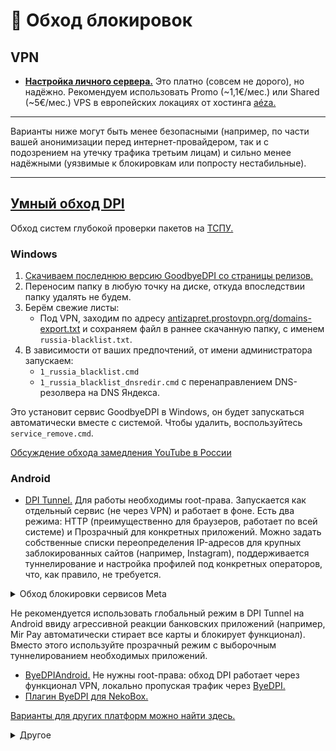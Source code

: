 # 🚫 Обход блокировок

## VPN
* [**Настройка личного сервера.**](https://github.com/reddxae/unrestrict) Это платно (совсем не дорого), но надёжно. Рекомендуем использовать Promo (~1,1€/мес.) или Shared (~5€/мес.) VPS в европейских локациях от хостинга [aéza.](https://aeza.net/)

___
Варианты ниже могут быть менее безопасными (например, по части вашей анонимизации перед интернет-провайдером, так и с подозрением на утечку трафика третьим лицам) и сильно менее надёжными (уязвимые к блокировкам или попросту нестабильные).
___

## [Умный обход DPI](https://github.com/ValdikSS/GoodbyeDPI)
Обход систем глубокой проверки пакетов на [ТСПУ.](https://www.ordercom.ru/analitika/suvenirans#:~:text=%C2%AB%D0%A2%D0%A1%D0%9F%D0%A3%C2%BB%2C%20%E2%80%94%20%D1%82%D0%B5%D1%85%D0%BD%D0%B8%D1%87%D0%B5%D1%81%D0%BA%D0%B8%D0%B5%20%D1%81%D1%80%D0%B5%D0%B4%D1%81%D1%82%D0%B2%D0%B0,5.1.)

### Windows
1. [Скачиваем последнюю версию GoodbyeDPI со страницы релизов.](https://github.com/ValdikSS/GoodbyeDPI/releases)
2. Переносим папку в любую точку на диске, откуда впоследствии папку удалять не будем.
3. Берём свежие листы:
   * Под VPN, заходим по адресу [antizapret.prostovpn.org/domains-export.txt](https://antizapret.prostovpn.org/domains-export.txt) и сохраняем файл в раннее скачанную папку, с именем `russia-blacklist.txt`.
4. В зависимости от ваших предпочтений, от имени администратора запускаем:
   * `1_russia_blacklist.cmd`
   * `1_russia_blacklist_dnsredir.cmd` c перенаправлением DNS-резолвера на DNS Яндекса.

Это установит сервис GoodbyeDPI в Windows, он будет запускаться автоматически вместе с системой. Чтобы удалить, воспользуйтесь `service_remove.cmd`.

[Обсуждение обхода замедления YouTube в России](https://github.com/ValdikSS/GoodbyeDPI/issues/378)

### Android
* [DPI Tunnel.](https://github.com/nomoresat/DPITunnel-android) Для работы необходимы root-права. Запускается как отдельный сервис (не через VPN) и работает в фоне. Есть два режима: HTTP (преимущественно для браузеров, работает по всей системе) и Прозрачный для конкретных приложений. Можно задать собственные списки переопределения IP-адресов для крупных заблокированных сайтов (например, Instagram), поддерживается туннелирование и настройка профилей под конкретных операторов, что, как правило, не требуется.

<details>

<summary>Обход блокировки сервисов Meta</summary>

Сохраните список в текстовый файл и выгрузите его в приложение (тапом по иконке выгрузки), пункты будут заполнены автоматически.
За подборку спасибо [inkanusgray.](https://4pda.to/forum/index.php?showuser=4007197)

```
edge-chat.facebook.com 157.240.200.16
graph.facebook.com 157.240.200.16
mbasic.facebook.com 157.240.200.16
touch.facebook.com 157.240.200.16
instagram.com 157.240.200.174
www.instagram.com 157.240.200.174
b.i.instagram.com 157.240.200.174
facebook.com 157.240.200.35
www.facebook.com 157.240.200.35
fb.com 157.240.200.35
m.facebook.com 157.240.200.35
api.instagram.com 157.240.200.63
i.instagram.com 157.240.200.63
graph.instagram.com 157.240.200.63
static.cdninstagram.com 157.240.200.63
edge-chat.instagram.com 157.240.200.63
scontent-hel3-1.cdninstagram.com 157.240.200.63
scontent.cdninstagram.com 157.240.200.63
l.instagram.com 157.240.200.63
threads.net 157.240.200.63
www.threads.net 157.240.200.63
scontent-hel3-1.xx.fbcdn.net 157.240.200.14
static.xx.fbcdn.net 157.240.200.14
scontent.xx.fbcdn.net 157.240.200.14
connect.facebook.net 157.240.200.14
gateway.facebook.com 157.240.200.3
gateway.instagram.com 157.240.200.3
gateway.threads.net 157.240.200.3
```

</details>

Не рекомендуется использовать глобальный режим в DPI Tunnel на Android ввиду агрессивной реакции банковских приложений (например, Mir Pay автоматически стирает все карты и блокирует функционал). Вместо этого используйте прозрачный режим с выборочным туннелированием необходимых приложений.

* [ByeDPIAndroid.](https://github.com/dovecoteescapee/ByeDPIAndroid/) Не нужны root-права: обход DPI работает через функционал VPN, локально пропуская трафик через [ByeDPI.](https://github.com/hufrea/byedpi)
* [Плагин ByeDPI для NekoBox.](https://github.com/hufrea/byedpi-neko/releases)

[Варианты для других платформ можно найти здесь.](https://github.com/ValdikSS/GoodbyeDPI#similar-projects)

<details>

<summary>Другое</summary>

## Tor
Вкратце то, что из себя представляет сеть Tor, можно описать как огромную систему прокси-серверов, позволяющую устанавливать анонимное сетевое соединение из любой точки Интернета.
* [Tor Browser.](https://tor.calyxinstitute.org/download/) Самый простой и очевидный юзкейс Tor в оформлении фирменного браузера, также включающего в себя различные уровни защиты от трекеров и другой слежки.
* [Tor Bridges.](https://bridges.torproject.org/) Запрос мостов для обхода блокировки сети Tor (необходимо для России). Мосты можно получить по электронной почте, отправив пустое письмо на адрес bridges@torproject.org (только с ящиков Gmail).
* [Tor Control Panel.](https://github.com/abysshint/tor-control-panel/blob/main/README.ru.md#readme-top) Управление и мониторинг сети Tor в Windows (Tor Expert Bundle).

## Прокси
Списки бесплатных прокси (они могут быть небезопасны!). Такими стоит пользоваться только в крайнем случае.
* [hidemyname](https://hidemy.io/ru/proxy-list/)
* [SPYS.ONE](https://spys.one/)

### [MTProto для Telegram](https://core.telegram.org/mtproto)
* [Рекомендуем поднять собственный MTProto.](https://github.com/reddxae/unrestrict#mtproto)
* [MTProxyStar.](https://t.me/MTProxyStar) Свежие прокси. Низкий пинг, работают стабильно.

</details>
